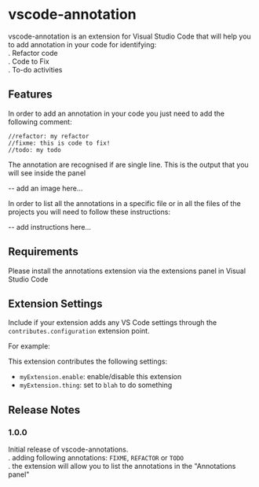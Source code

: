 # vscode-annotation

vscode-annotation is an extension for Visual Studio Code that will help you to add annotation in your code for identifying:   
. Refactor code   
. Code to Fix    
. To-do activities   

## Features

In order to add an annotation in your code you just need to add the following comment:

`//refactor: my refactor`   
`//fixme: this is code to fix!`   
`//todo: my todo`   

The annotation are recognised if are single line.
This is the output that you will see inside the panel

-- add an image here...

In order to list all the annotations in a specific file or in all the files of the projects you will need to follow these instructions:

-- add instructions here... 

## Requirements   

Please install the annotations extension via the extensions panel in Visual Studio Code     

## Extension Settings

Include if your extension adds any VS Code settings through the `contributes.configuration` extension point.

For example:

This extension contributes the following settings:

* `myExtension.enable`: enable/disable this extension
* `myExtension.thing`: set to `blah` to do something

## Release Notes

### 1.0.0

Initial release of vscode-annotations.    
. adding following annotations: `FIXME`, `REFACTOR` or `TODO`    
. the extension will allow you to list the annotations in the "Annotations panel"    

